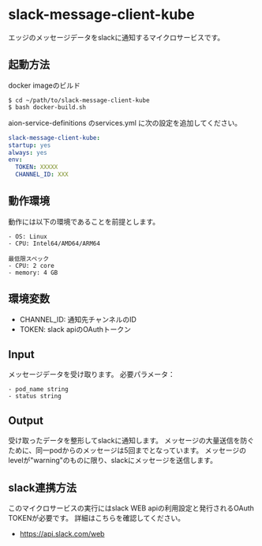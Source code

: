 # slack-message-client-kube
エッジのメッセージデータをslackに通知するマイクロサービスです。


## 起動方法
docker imageのビルド
```
$ cd ~/path/to/slack-message-client-kube
$ bash docker-build.sh
```

aion-service-definitions のservices.yml に次の設定を追加してください。
```yaml
slack-message-client-kube:
startup: yes
always: yes
env:
  TOKEN: XXXXX
  CHANNEL_ID: XXX
```
  
## 動作環境
動作には以下の環境であることを前提とします。

```
- OS: Linux
- CPU: Intel64/AMD64/ARM64

最低限スペック  
- CPU: 2 core  
- memory: 4 GB
```

## 環境変数
- CHANNEL_ID: 通知先チャンネルのID
- TOKEN: slack apiのOAuthトークン

## Input  
メッセージデータを受け取ります。
必要パラメータ：
```
- pod_name string
- status string
```
  
## Output  
受け取ったデータを整形してslackに通知します。
メッセージの大量送信を防ぐために、同一podからのメッセージは5回までとなっています。
メッセージのlevelが"warning"のものに限り、slackにメッセージを送信します。

## slack連携方法
このマイクロサービスの実行にはslack WEB apiの利用設定と発行されるOAuth TOKENが必要です。
詳細はこちらを確認してください。
- https://api.slack.com/web